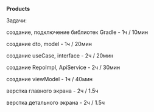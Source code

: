 **Products**


Задачи:

создание, подключение библиотек Gradle - 1ч / 10мин

создание dto, model - 1ч / 20мин

создание useCase, interface - 2ч / 20мин

создание RepoImpl, ApiService - 2ч / 30мин

создание viewModel - 1ч / 40мин

верстка главного экрана - 2ч / 1.5ч

верстка детального экрана - 2ч / 1.5ч

